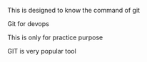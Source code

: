 This is designed to know the command of git

Git for devops

This is only for practice purpose

GIT is very popular tool
